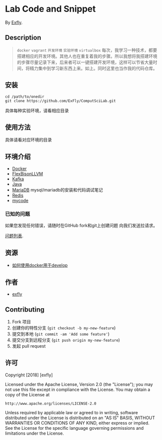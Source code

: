 <!-- https://github.com/stephzilla/readme/blob/master/README.md -->
# Lab Code and Snippet
<!-- If you'd like to use a logo instead uncomment this code and remove the text above this line

  ![Logo](URL to logo img file goes here)

-->

By [Exfly](https://exfly.github.io/about/).

## Description
> `docker` `vagrant` `开发环境` `实验环境` `virtualbox`
每次，我学习一种技术，都要搭建相应的开发环境。其他人也在重复着我的步骤。所以我想将我搭建环境的步骤尽量记录下来，后来者可以一键搭建开发环境，这样可以节省大量时间，将精力集中到学习新东西上来。如上。同时这里也当作我的代码仓库。

## 安装

```shell
cd /path/to/onedir
git clone https://github.com/ExFly/ComputSciLab.git
```

具体每种实验环境，请看相应目录

## 使用方法

具体请看对应环境的目录

## 环境介绍

* [Docker](/ExFly/ComputSciLab/Docker)
* [FlexBisonLLVM](/ExFly/ComputSciLab/FlexBisonLLVM)
* [Kafka](/ExFly/ComputSciLab/Kafka)
* [Java](/ExFly/ComputSciLab/set_path.sh)
* [MariaDB](/ExFly/ComputSciLab/MariaDB) mysql/mariadb的安装和代码调试笔记
* [Redis](/ExFly/ComputSciLab/Redis)
* [mycode](/ExFly/ComputSciLab/Code)

### 已知的问题

如果您发现任何错误，请随时在GitHub fork和git上创建问题
向我们发送拉请求。

[问题列表](https://github.com/ExFly/ComputSciLab/issues).

## 资源
* [如何使用docker用于develop](https://github.com/coderjourney/03-learn-to-use-docker-in-development)

## 作者

* [exfly](https://github.com/ExFly)

## Contributing

1. Fork 项目
2. 创建你的特性分支 (`git checkout -b my-new-feature`)
3. 提交到本地 (`git commit -am 'Add some feature'`)
4. 提交分支到远程分支 (`git push origin my-new-feature`)
5. 发起 pull request


## 许可

Copyright [2018] [exfly]

Licensed under the Apache License, Version 2.0 (the "License");
you may not use this file except in compliance with the License.
You may obtain a copy of the License at

    http://www.apache.org/licenses/LICENSE-2.0

Unless required by applicable law or agreed to in writing, software
distributed under the License is distributed on an "AS IS" BASIS,
WITHOUT WARRANTIES OR CONDITIONS OF ANY KIND, either express or implied.
See the License for the specific language governing permissions and
limitations under the License.
